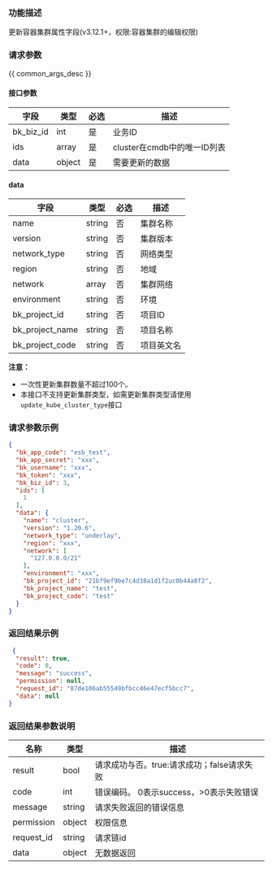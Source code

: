 ### 功能描述

更新容器集群属性字段(v3.12.1+，权限:容器集群的编辑权限)

### 请求参数

{{ common_args_desc }}

#### 接口参数

| 字段        | 类型     | 必选  | 描述                   |
|-----------|--------|-----|----------------------|
| bk_biz_id | int    | 是   | 业务ID                 |
| ids       | array  | 是   | cluster在cmdb中的唯一ID列表 |
| data      | object | 是   | 需要更新的数据              |

#### data

| 字段              | 类型     | 必选  | 描述    |
|-----------------|--------|-----|-------|
| name            | string | 否   | 集群名称  |
| version         | string | 否   | 集群版本  |
| network_type    | string | 否   | 网络类型  |
| region          | string | 否   | 地域    |
| network         | array  | 否   | 集群网络  |
| environment     | string | 否   | 环境    |
| bk_project_id   | string | 否   | 项目ID  |
| bk_project_name | string | 否   | 项目名称  |
| bk_project_code | string | 否   | 项目英文名 |

**注意：**

- 一次性更新集群数量不超过100个。
- 本接口不支持更新集群类型，如需更新集群类型请使用`update_kube_cluster_type`接口

### 请求参数示例

```json
{
  "bk_app_code": "esb_test",
  "bk_app_secret": "xxx",
  "bk_username": "xxx",
  "bk_token": "xxx",
  "bk_biz_id": 3,
  "ids": [
    1
  ],
  "data": {
    "name": "cluster",
    "version": "1.20.6",
    "network_type": "underlay",
    "region": "xxx",
    "network": [
      "127.0.0.0/21"
    ],
    "environment": "xxx",
    "bk_project_id": "21bf9ef9be7c4d38a1d1f2uc0b44a8f2",
    "bk_project_name": "test",
    "bk_project_code": "test"
  }
}
```

### 返回结果示例

```json
 {
  "result": true,
  "code": 0,
  "message": "success",
  "permission": null,
  "request_id": "87de106ab55549bfbcc46e47ecf5bcc7",
  "data": null
}
```

### 返回结果参数说明

| 名称         | 类型     | 描述                         |
|------------|--------|----------------------------|
| result     | bool   | 请求成功与否。true:请求成功；false请求失败 |
| code       | int    | 错误编码。 0表示success，>0表示失败错误  |
| message    | string | 请求失败返回的错误信息                |
| permission | object | 权限信息                       |
| request_id | string | 请求链id                      |
| data       | object | 无数据返回                      |
